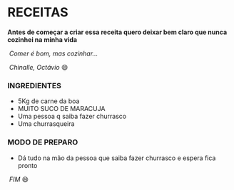 # RECEITAS

**Antes de começar a criar essa receita quero deixar bem claro que nunca cozinhei na minha vida**



​	_Comer é bom, mas cozinhar..._

​									_Chinalle, Octávio_ :smile:



### INGREDIENTES 

- 5Kg de carne da boa
- MUITO SUCO DE MARACUJA
- Uma pessoa q saiba fazer churrasco
- Uma churrasqueira



### MODO DE PREPARO



- Dá tudo na mão da pessoa que saiba fazer churrasco e espera fica pronto



​																											_FIM_ :smile:







